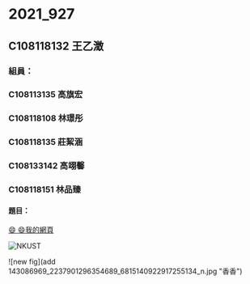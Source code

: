 # 2021_927

## C108118132 王乙澂

### 組員：
### C108113135 高旗宏
### C108118108 林璟彤
### C108118135 莊絜涵
### C108133142 高翊馨
### C108118151 林品臻

#### 題目：



[:smile: :smile:我的網頁](https://www.nkust.edu.tw/)

![NKUST](https://www.nkust.edu.tw/var/file/0/1000/img/513/182513897.png "高科大")

![new fig](add 143086969_2237901296354689_6815140922917255134_n.jpg "香香")

